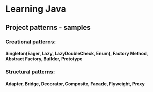# Learning Java
## Project patterns - samples
### Creational patterns:
#### Singleton(Eager, Lazy, LazyDoubleCheck, Enum), Factory Method, Abstract Factory, Builder, Prototype
### Structural patterns:
#### Adapter, Bridge, Decorator, Composite, Facade, Flyweight, Proxy